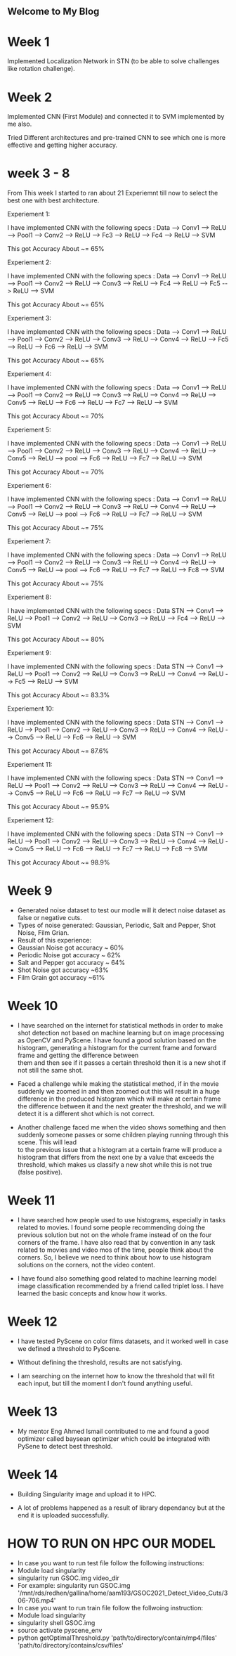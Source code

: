 ## Welcome to My Blog

# Week 1

 Implemented Localization Network in STN (to be able to solve challenges like rotation challenge).

# Week 2 

 Implemented CNN (First Module) and connected it to SVM implemented by me also.
 
 Tried Different architectures and pre-trained CNN to see which one is more effective and getting higher accuracy.

# week 3 - 8

 From This week I started to ran about 21 Experiemnt till now to select the best one with best architecture. 
 
 Experiement 1:
  
  I have implemented  CNN with the following specs :
  Data --> Conv1 --> ReLU --> Pool1 --> Conv2 --> ReLU --> Fc3 --> ReLU --> Fc4 --> ReLU --> SVM
  
  This got Accuracy About ~= 65%
 
 Experiement 2:
 
  I have implemented  CNN with the following specs :
  Data --> Conv1 --> ReLU --> Pool1 --> Conv2 --> ReLU --> Conv3 --> ReLU --> Fc4 --> ReLU --> Fc5 --> ReLU --> SVM
  
  This got Accuracy About ~= 65%
 
 Experiement 3:

  I have implemented  CNN with the following specs :
  Data --> Conv1 --> ReLU --> Pool1 --> Conv2 --> ReLU --> Conv3 --> ReLU --> Conv4 --> ReLU --> Fc5 --> ReLU --> Fc6 --> ReLU --> SVM
  
  This got Accuracy About ~= 65%
 
 Experiement 4:
  
  I have implemented  CNN with the following specs :
  Data --> Conv1 --> ReLU --> Pool1 --> Conv2 --> ReLU --> Conv3 --> ReLU --> Conv4 --> ReLU --> Conv5 --> ReLU --> Fc6 --> ReLU --> Fc7 --> ReLU --> SVM
  
  This got Accuracy About ~= 70%
 
 Experiement 5:
  
  I have implemented  CNN with the following specs :
  Data --> Conv1 --> ReLU --> Pool1 --> Conv2 --> ReLU --> Conv3 --> ReLU --> Conv4 --> ReLU --> Conv5 --> ReLU --> pool --> Fc6 --> ReLU --> Fc7 --> ReLU --> SVM
  
  This got Accuracy About ~= 70%
  
 Experiement 6:
  
  I have implemented  CNN with the following specs :
  Data --> Conv1 --> ReLU --> Pool1 --> Conv2 --> ReLU --> Conv3 --> ReLU --> Conv4 --> ReLU --> Conv5 --> ReLU --> pool --> Fc6 --> ReLU --> Fc7 --> ReLU --> SVM
  
  This got Accuracy About ~= 75%
  
 Experiement 7:
  
  I have implemented  CNN with the following specs :
  Data --> Conv1 --> ReLU --> Pool1 --> Conv2 --> ReLU --> Conv3 --> ReLU --> Conv4 --> ReLU --> Conv5 --> ReLU --> pool --> Fc6 --> ReLU --> Fc7 --> ReLU --> Fc8 --> SVM
  
  This got Accuracy About ~= 75%
  
 Experiement 8:
  
  I have implemented  CNN with the following specs :
  Data STN --> Conv1 --> ReLU --> Pool1 --> Conv2 --> ReLU --> Conv3 --> ReLU --> Fc4 --> ReLU --> SVM
  
  This got Accuracy About ~= 80%

 Experiement 9:
  
  I have implemented  CNN with the following specs :
  Data STN --> Conv1 --> ReLU --> Pool1 --> Conv2 --> ReLU --> Conv3 --> ReLU --> Conv4 --> ReLU --> Fc5 --> ReLU --> SVM
  
  This got Accuracy About ~= 83.3%

 Experiement 10:
  
  I have implemented  CNN with the following specs :
  Data STN --> Conv1 --> ReLU --> Pool1 --> Conv2 --> ReLU --> Conv3 --> ReLU --> Conv4 --> ReLU --> Conv5 --> ReLU --> Fc6 --> ReLU --> SVM
  
  This got Accuracy About ~= 87.6% 

 Experiement 11:
  
  I have implemented  CNN with the following specs :
  Data STN --> Conv1 --> ReLU --> Pool1 --> Conv2 --> ReLU --> Conv3 --> ReLU --> Conv4 --> ReLU --> Conv5 --> ReLU --> Fc6 --> ReLU --> Fc7 --> ReLU --> SVM
  
  This got Accuracy About ~= 95.9% 
  
 Experiement 12:
  
  I have implemented  CNN with the following specs :
  Data STN --> Conv1 --> ReLU --> Pool1 --> Conv2 --> ReLU --> Conv3 --> ReLU --> Conv4 --> ReLU --> Conv5 --> ReLU --> Fc6 --> ReLU --> Fc7 --> ReLU --> Fc8 --> SVM
  
  This got Accuracy About ~= 98.9% 
  

# Week 9

 - Generated noise dataset to test our modle will it detect noise dataset as false or negative cuts.
 - Types of noise generated: Gaussian, Periodic, Salt and Pepper, Shot Noise, Film Grian.
 - Result of this experience: 
 - Gaussian Noise got accuracy ~ 60%
 - Periodic Noise got accuracy ~ 62%
 - Salt and Pepper got accuracy ~ 64%
 - Shot Noise got accuracy ~63%
 - Film Grain got accuracy ~61%
 
 
# Week 10
 
 - I have searched on the internet for statistical methods in order to make shot detection not based on machine learning but on image processing as OpenCV and 
   PyScene. I have found a good solution based on the histogram, generating a histogram for the current frame and forward frame and getting the difference between  
   them and then see if it passes a certain threshold then it is a new shot if not still the same shot.
  
 - Faced a challenge while making the statistical method, if in the movie suddenly we zoomed in and then zoomed out this will result in a huge difference in the
   produced histogram which will make at certain frame the difference between it and the next greater the threshold, and we will detect it is a different shot which    is not correct. 
  
 - Another challenge faced me when the video shows something and then suddenly someone passes or some children playing running through this scene. This will lead  
   to the previous issue that a histogram at a certain frame will produce a histogram that differs from the next one by a value that exceeds the threshold, which
   makes us classify a new shot while this is not true (false positive).
   
   
# Week 11
 
 -  I have searched how people used to use histograms, especially in tasks related to movies. I found some people recommending doing the previous solution but not 
    on the whole frame instead of on the four corners of the frame. I have also read that by convention in any task related to movies and video mos of the time, 
    people think about the corners. So, I believe we need to think about how to use histogram solutions on the corners, not the video content. 
 
 -  I have found also something good related to machine learning model image classification recommended by a friend called triplet loss. I have learned the basic 
    concepts and know how it works.
   
   
# Week 12
 
 - I have tested PyScene on color films datasets, and it worked well in case we defined a threshold to PyScene.
   
 - Without defining the threshold, results are not satisfying.
   
 - I am searching on the internet how to know the threshold that will fit each input, but till the moment I don't found anything useful. 
   
   
# Week 13
 
 -  My mentor Eng Ahmed Ismail contributed to me and found a good optimizer called baysean optimizer which could be integrated with PySene to detect best threshold.
   
   
# Week 14 
 
 - Building Singularity image and upload it to HPC.
   
 - A lot of problems happened as a result of library dependancy but at the end it is uploaded successfully.
   
   
# HOW TO RUN ON HPC OUR MODEL 

 - In case you want to run test file follow the following instructions:
 - Module load singularity
 - singularity run GSOC.img video_dir
 - For example: singularity run GSOC.img '/mnt/rds/redhen/gallina/home/aam193/GSOC2021_Detect_Video_Cuts/306-706.mp4'
 - In case you want to run train file follow the follwoing instruction:
 - Module load singularity
 - singularity shell GSOC.img
 - source activate pyscene_env
 - python getOptimalThreshold.py 'path/to/directory/contain/mp4/files' 'path/to/directory/contains/csv/files'
 

